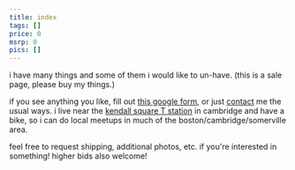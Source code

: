 ```yaml
---
title: index
tags: []
price: 0
msrp: 0
pics: []
---
```


i have many things and some of them i would like to un-have.  (this is a sale
page, please buy my things.)

if you see anything you like, fill out [this google form][form], or just
[contact](/contact/) me the usual ways.  i live near the [kendall square T
station][gmap] in cambridge and have a bike, so i can do local meetups in much
of the boston/cambridge/somerville area.

feel free to request shipping, additional photos, etc. if you're interested in
something!  higher bids also welcome!

[form]: https://forms.gle/uNUMdJH1hQPTzefA6
[gmap]: https://goo.gl/maps/upm7v6keW4CyB3pN6
